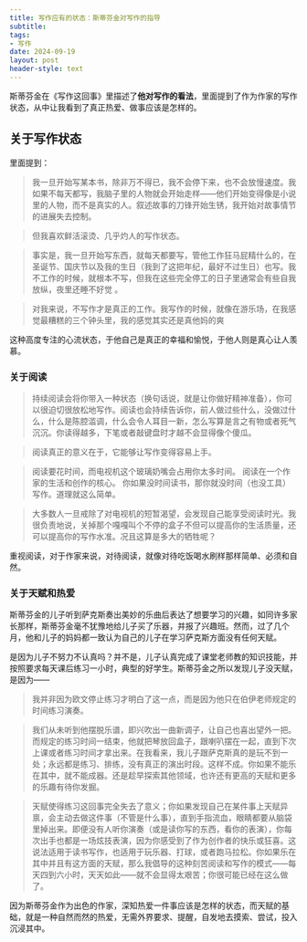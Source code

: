 ```yaml
---
title: 写作应有的状态：斯蒂芬金对写作的指导
subtitle: 
tags: 
- 写作
date: 2024-09-19
layout: post
header-style: text
---
```



斯蒂芬金在《写作这回事》里描述了**他对写作的看法**，里面提到了作为作家的写作状态，从中让我看到了真正热爱、做事应该是怎样的。

## 关于写作状态
里面提到：

> 我一旦开始写某本书，除非万不得已，我不会停下来，也不会放慢速度。我如果不每天都写，我脑子里的人物就会开始走样——他们开始变得像是小说里的人物，而不是真实的人。叙述故事的刀锋开始生锈，我开始对故事情节的进展失去控制。

> 但我喜欢鲜活滚烫、几乎灼人的写作状态。

> 事实是，我一旦开始写东西，就每天都要写，管他工作狂马屁精什么的，在圣诞节、国庆节以及我的生日（我到了这把年纪，最好不过生日）也写。我不工作的时候，就根本不写，但我在这些完全停工的日子里通常会有些自我放纵，夜里还睡不好觉 。

> 对我来说，不写作才是真正的工作。我写作的时候，就像在游乐场，在我感觉最糟糕的三个钟头里，我的感觉其实还是真他妈的爽

这种高度专注的心流状态，于他自己是真正的幸福和愉悦，于他人则是真心让人羡慕。

### 关于阅读

> 持续阅读会将你带入一种状态（换句话说，就是让你做好精神准备），你可以很迫切很放松地写作。阅读也会持续告诉你，前人做过些什么，没做过什么，什么是陈腔滥调，什么会令人耳目一新，怎么写算是言之有物或者死气沉沉。你读得越多，下笔或者敲键盘时才越不会显得像个傻瓜。

> 阅读真正的意义在于，它能够让写作变得容易上手。

> 阅读要花时间，而电视机这个玻璃奶嘴会占用你太多时间。
> 阅读在一个作家的生活和创作的核心。
> 你如果没时间读书，那你就没时间（也没工具）写作。道理就这么简单。

> 大多数人一旦戒除了对电视机的短暂渴望，会发现自己能享受阅读时光。我很负责地说，关掉那个嘎嘎叫个不停的盒子不但可以提高你的生活质量，还可以提高你的写作水准。况且这算是多大的牺牲呢？

重视阅读，对于作家来说，对待阅读，就像对待吃饭喝水刷样那样简单、必须和自然。

### 关于天赋和热爱

斯蒂芬金的儿子听到萨克斯奏出美妙的乐曲后表达了想要学习的兴趣，如同许多家长那样，斯蒂芬金毫不犹豫地给儿子买了乐器，并报了兴趣班。然而，过了几个月，他和儿子的妈妈都一致认为自己的儿子在学习萨克斯方面没有任何天赋。

是因为儿子不努力不认真吗？并不是，儿子认真完成了课堂老师教的知识技能，并按照要求每天课后练习一小时，典型的好学生。斯蒂芬金之所以发现儿子没天赋，是因为——

> 我并非因为欧文停止练习才明白了这一点，而是因为他只在伯伊老师规定的时间练习演奏。

> 我们从未听到他摆脱乐谱，即兴吹出一曲新调子，让自己也喜出望外一把。而规定的练习时间一结束，他就把琴放回盒子，跟喇叭摆在一起，直到下次上课或者练习时间才拿出来。在我看来，我儿子跟萨克斯真的是玩不到一处；永远都是练习、排练，没有真正的演出时段。这样不成。你如果不能乐在其中，就不能成器。还是趁早探索其他领域，也许还有更高的天赋和更多的乐趣有待你发掘。 

> 天赋使得练习这回事完全失去了意义；你如果发现自己在某件事上天赋异禀，会主动去做这件事（不管是什么事），直到手指流血，眼睛都要从脑袋里掉出来。即便没有人听你演奏（或是读你写的东西，看你的表演），你每次出手也都是一场炫技表演，因为你感受到了作为创作者的快乐或狂喜。这说法适用于读书写作，也适用于玩乐器、打球，或者跑马拉松。你如果乐在其中并且有这方面的天赋，那么我倡导的这种刻苦阅读和写作的模式——每天四到六小时，天天如此——就不会显得太艰苦；你很可能已经在这么做了。

因为斯蒂芬金作为出色的作家，深知热爱一件事应该是怎样的状态，而天赋的基础，就是一种自然而然的热爱，无需外界要求、提醒，自发地去摸索、尝试，投入沉浸其中。